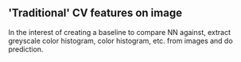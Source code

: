 ## 'Traditional' CV features on image

In the interest of creating a baseline to compare NN against, extract greyscale color histogram,
color histogram, etc. from images and do prediction.

